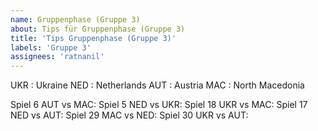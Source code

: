 ```yaml
---
name: Gruppenphase (Gruppe 3)
about: Tips für Gruppenphase (Gruppe 3)
title: 'Tips Gruppenphase (Gruppe 3)'
labels: 'Gruppe 3'
assignees: 'ratnanil'
---
```


UKR :  Ukraine
NED :  Netherlands
AUT :  Austria
MAC :  North Macedonia

Spiel 6 AUT vs MAC:
Spiel 5 NED vs UKR:
Spiel 18 UKR vs MAC:
Spiel 17 NED vs AUT:
Spiel 29 MAC vs NED:
Spiel 30 UKR vs AUT:
